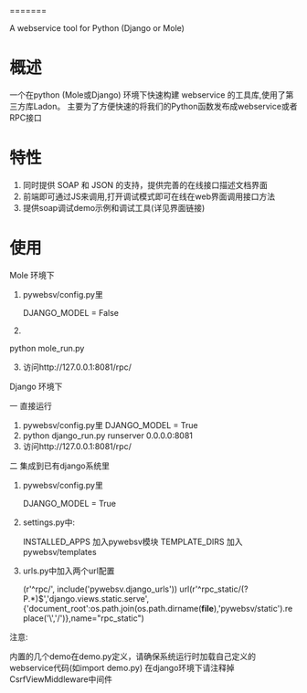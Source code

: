 =======

A webservice tool for Python (Django or Mole)

概述
=======

一个在python (Mole或Django) 环境下快速构建 webservice 的工具库,使用了第三方库Ladon。
主要为了方便快速的将我们的Python函数发布成webservice或者RPC接口

特性
=======

1. 同时提供 SOAP 和 JSON 的支持，提供完善的在线接口描述文档界面
2. 前端即可通过JS来调用,打开调试模式即可在线在web界面调用接口方法
3. 提供soap调试demo示例和调试工具(详见界面链接)

使用
=======

Mole 环境下

1. pywebsv/config.py里

   DJANGO_MODEL = False
2. 
   
   python mole_run.py

3. 访问http://127.0.0.1:8081/rpc/


Django 环境下

一 直接运行

1. pywebsv/config.py里
   DJANGO_MODEL = True
2. python django_run.py runserver 0.0.0.0:8081
3. 访问http://127.0.0.1:8081/rpc/

二 集成到已有django系统里

1. pywebsv/config.py里

   DJANGO_MODEL = True

2. settings.py中:

   INSTALLED_APPS 加入pywebsv模块
   TEMPLATE_DIRS 加入 pywebsv/templates

3. urls.py中加入两个url配置

    (r'^rpc/', include('pywebsv.django_urls'))
    url(r'^rpc_static/(?P<path>.*)$','django.views.static.serve',{'document_root':os.path.join(os.path.dirname(__file__),'pywebsv/static').replace('\\','/')},name="rpc_static")

注意:

内置的几个demo在demo.py定义，请确保系统运行时加载自己定义的webservice代码(如import demo.py)
在django环境下请注释掉CsrfViewMiddleware中间件
